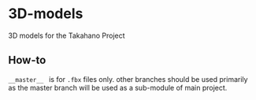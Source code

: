 # 3D-models
3D models for the Takahano Project

## How-to

`__master__ ` is for `.fbx` files only.
other branches should be used primarily as the master branch will be used as a sub-module of main project.
